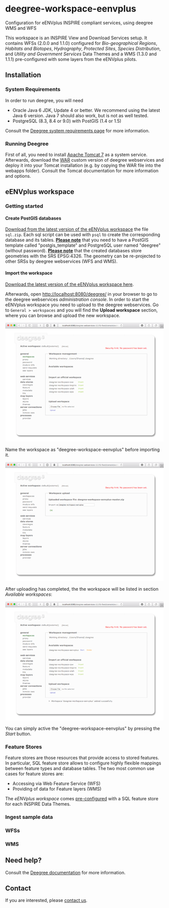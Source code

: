 # deegree-workspace-eenvplus
Configuration for eENVplus INSPIRE compliant services, using deegree WMS and WFS

This workspace is an INSPIRE View and Download Services setup. It contains WFSs (2.0.0 and 1.1.0) configured for *Bio-geographical Regions*, *Habitats and Biotopes*, *Hydrography*, *Protected Sites*, *Species Distribution*, and *Utility and Government Services* Data Themes and a WMS (1.3.0 and 1.1.1) pre-configured with some layers from the eENVplus pilots.

## Installation

### System Requirements

In order to run deegree, you will need

- Oracle Java 6 JDK, Update 4 or better. We recommend using the latest Java 6 version. Java 7 should also work, but is not as well tested.
- PostgreSQL (8.3, 8.4 or 9.0) with PostGIS (1.4 or 1.5)

Consult the [Deegree system requirements page](http://download.deegree.org/documentation/3.3.15/html/installation.html#system-requirements) for more information.

### Running Deegree

First of all, you need to install [Apache Tomcat 7](http://tomcat.apache.org/) as a system service. Afterwards, download the [WAR](https://github.com/eENVplus/deegree3/releases/download/deegree-3.3.15-fixed/deegree-webservices-3.3.15-fixed.war) custom version of deegree webservices and deploy it into your Tomcat installation (e.g. by copying the WAR file into the webapps folder). Consult the Tomcat documentation for more information and options.

## eENVplus workspace

### Getting started

#### Create PostGIS databases

[Download from the latest version of the eENVplus workspace](https://github.com/eENVplus/deegree-workspace-eenvplus/releases) the file `sql.zip`. Each sql script can be used with `psql` to create the corresponding database and its tables.
**<u>Please note</u>** that you need to have a PostGIS template called "postgis_template" and PostgreSQL user named "deegree" (without password).
**<u>Please note</u>** that the created databases store geometries with the SRS EPSG:4326. The geometry can be re-projected to other SRSs by deegree webservices (WFS and WMS).

####  Import the workspace

[Download the latest version of the eENVplus workspace here](https://github.com/eENVplus/deegree-workspace-eenvplus/releases). 

Afterwards, open [http://localhost:8080/deegree/](http://localhost:8080/deegree/) in your browser to go to the deegree webservices *administration console*.
In order to start the eENVplus workspace you need to upload to the deegree webservices. Go to `General > workspaces` and you will find the **Upload workspace** section, where you can browse and upload the new workspace.

![Deegree workspaces section](https://raw.githubusercontent.com/eENVplus/deegree-workspace-eenvplus/screenshots/console_workspaces.png "Workspaces Section")

Name the workspace as "deegree-workspace-eenvplus" before importing it.

![Deegree upload workspace](https://raw.githubusercontent.com/eENVplus/deegree-workspace-eenvplus/screenshots/console_upload.png "Upload Workspace")

After uploading has completed, the the workspace will be listed in section *Available workspaces*:

![Deegree new workspace available](https://raw.githubusercontent.com/eENVplus/deegree-workspace-eenvplus/screenshots/console_workspace_available.png "New Workspace Available")

You can simply active the "deegree-workspace-eenvplus" by pressing the *Start* button.

### Feature Stores

Feature stores are those resources that provide access to stored features. In particular, SQL feature store allows to configure highly flexible mappings between feature types and database tables.
The two most common use cases for feature stores are:

- Accessing via Web Feature Service (WFS)
- Providing of data for Feature layers (WMS)

The *eENVplus workspace* comes <u>pre-configured</u> with a SQL feature store for each INSPIRE Data Themes.

### Ingest sample data

### WFSs

### WMS

## Need help?

Consult the [Deegree documentation](http://download.deegree.org/documentation/3.3.15/html/index.html) for more information.

## Contact

If you are interested, please [contact us](mailto:umberto.di.staso@graphitech.it).
